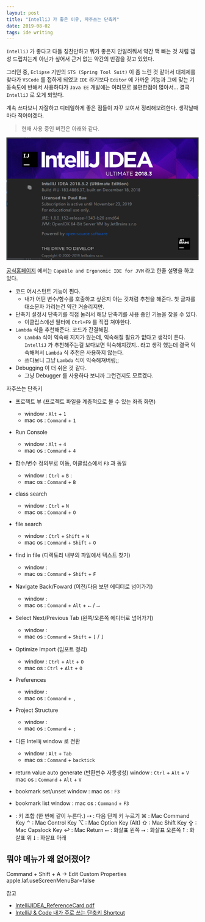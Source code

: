 ```yaml
---
layout: post
title: "IntelliJ 가 좋은 이유, 자주쓰는 단축키"
date: 2019-08-02
tags: ide writing
---
```


`IntelliJ` 가 좋다고 다들 칭찬만하고 뭐가 좋은지 안알려줘서 약간 맥 빠는 것 처럼 갬성 드립치는게 아닌가 싶어서 근거 없는 약간의 반감을 갖고 있었다.

그러던 중, `Eclipse` 기반의 `STS (Spring Tool Suit)` 이 좀 느린 것 같아서 대체제를 찾다가 `VSCode` 를 접하게 되었고 `IDE` 라기보다 `Editor` 에  가까운 기능과 그에 맞는 기동속도에 반해서 사용하다가 `Java EE` 개발에는 여러모로 불편한점이 많아서... 결국 `IntelliJ` 로 오게 되었다.

계속 쓰다보니 자잘하고 디테일하게 좋은 점들이 자꾸 보여서 정리해보려한다. 생각날때마다 적어야겠다.

> 현재 사용 중인 버전은 아래와 같다.

![사용중인 버전](/assets/images/posts/2019-08-02-ide-why-intellij-01.png)

[공식홈페이지](https://www.jetbrains.com/idea/) 에서는 `Capable and Ergonomic IDE for JVM` 라고 한줄 설명을 하고 있다.

- 코드 어시스턴트 기능이 쩐다.
  - 내가 어떤 변수/함수를 호출하고 싶은지 아는 것처럼 추천을 해준다. 첫 글자를 대소문자 가리는건 약간 거슬리지만.
- 단축키 설정시 단축키를 직접 눌러서 해당 단축키를 사용 중인 기능을 찾을 수 있다.
  - 이클립스에선 필터에 `Ctrl+F9` 를 직접 쳐야한다.
- `Lambda` 식을 추천해준다. 코드가 간결해짐.
  - `Lambda` 식이 익숙해 지지가 않는데, 익숙해질 필요가 없다고 생각이 든다. `IntelliJ` 가 추천해주는걸 보다보면 익숙해지겠지.. 라고 생각 했는데 결국 익숙해져서 `Lambda` 식 추천은 사용하지 않는다.
  - 쓰다보니 그냥 `Lambda` 식이 익숙해져버림;;
- Debugging 이 더 쉬운 것 같다.
  - 그냥 Debugger 를 사용하다 보니까 그런건지도 모르겠다.

자주쓰는 단축키
* 프로젝트 뷰 (프로젝트 파일을 계층적으로 볼 수 있는 좌측 화면)
	- window : `Alt` + `1`
	- mac os : `Command` + `1`
* Run Console
	- window : `Alt` + `4`
	- mac os : `Command` + `4`
* 함수/변수 정의부로 이동, 이클립스에서 `F3` 과 동일
	- window : `Ctrl` + `B` : 
	- mac os : `Command` + `B`
* class search
	- window : `Ctrl` + `N`
	- mac os : `Command` + `O`
* file search
	- window : `Ctrl` + `Shift` + `N`
	- mac os : `Command` + `Shift` + `O`
* find in file (디렉토리 내부의 파일에서 텍스트 찾기)
	- window :
	- mac os : `Command` + `Shift` + `F`

* Navigate Back/Foward (이전/다음 보던 에디터로 넘어가기)
	- window :
	- mac os : `Command` + `Alt` + `⭠` / `⭢`
* Select Next/Previous Tab (왼쪽/오른쪽 에디터로 넘어가기)
	- window : 
	- mac os : `Command` + `Shift` + `[` / `]`
* Optimize Import (임포트 정리)
	- window : `Ctrl` + `Alt` + `O`
	- mac os : `Ctrl` + `Alt` + `O`


* Preferences
	- window : 
	- mac os : `Command` + `,`
* Project Structure
	- window : 
	- mac os : `Command` + `;`

* 다른 Intellij window 로 전환
	- window : `Alt` + `Tab`
	- mac os : `Command` + `backtick`

* return value auto generate (반환변수 자동생성)
	window : `Ctrl`    + `Alt` + `V`
	mac os : `Command` + `Alt` + `V`

* bookmark set/unset
  window :
  mac os : `F3`
  
* bookmark list
  window :
  mac os : `Command` + `F3`


+ : 키 조합 (한 번에 같이 누른다.)
⇢ : 다음 단계 키 누르기
⌘ : Mac Command Key
⌃ : Mac Control Key
⌥ : Mac Option Key (Alt)
⇧ : Mac Shift Key
⇪ : Mac Capslock Key
↩ : Mac Return
⭠ : 화살표 왼쪽
⭢ : 화살표 오른쪽
⭡ : 화살표 위
⭣ : 화살표 아래





## 뭐야 메뉴가 왜 없어졌어?
Command + Shift + A -> Edit Custom Properties
apple.laf.useScreenMenuBar=false

참고
- [IntelliJIDEA_ReferenceCard.pdf](https://resources.jetbrains.com/storage/products/intellij-idea/docs/IntelliJIDEA_ReferenceCard.pdf)
- [IntelliJ & Code 내가 주로 쓰는 단축키 Shortcut](https://secondmemory.kr/567)